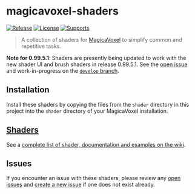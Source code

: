 # magicavoxel-shaders

[![Release](https://img.shields.io/badge/dynamic/json.svg?label=release&url=https%3A%2F%2Fapi.github.com%2Frepos%2Flachlanmcdonald%2Fmagicavoxel-shaders%2Freleases&query=%24%5B0%5D.name&color=brightgreen)][release-link]
[![License](https://img.shields.io/badge/license-MIT-blue.svg)][license-link]
[![Supports](https://img.shields.io/badge/MagicaVoxel-0.99.5.1-brightgreen.svg)][mv-link]

> A collection of shaders for [MagicaVoxel](https://ephtracy.github.io/) to simplify common and repetitive tasks.

**Note for 0.99.5.1**: Shaders are presently being updated to work with the new shader UI and brush shaders in release 0.99.5.1. See the [open issue](https://github.com/lachlanmcdonald/magicavoxel-shaders/issues/7) and work-in-progress on the [`develop` branch](https://github.com/lachlanmcdonald/magicavoxel-shaders/tree/develop).

## Installation

Install these shaders by copying the files from the `shader` directory in this project into the `shader` directory of your MagicaVoxel installation.

## [Shaders][wiki]

See a [complete list of shader, documentation and examples on the wiki][wiki].

## Issues

If you encounter an issue with these shaders, please review any [open issues][open-issues] and [create a new issue][new-issue] if one does not exist already.

[release-link]: https://github.com/lachlanmcdonald/magicavoxel-shaders/releases
[license-link]: https://github.com/lachlanmcdonald/magicavoxel-shaders/blob/master/LICENSE.md
[mv-link]: https://ephtracy.github.io/
[open-issues]: https://github.com/lachlanmcdonald/magicavoxel-shaders/issues?q=is%3Aopen+is%3Aissue
[new-issue]: https://github.com/lachlanmcdonald/magicavoxel-shaders/issues/new
[wiki]: https://github.com/lachlanmcdonald/magicavoxel-shaders/wiki
